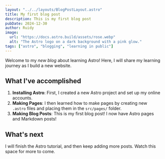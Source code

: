 ```yaml
---
layout: "../../layouts/BlogPostLayout.astro"
title: My first blog post
description: This is my first blog post
pubDate: 2024-12-30
author: Ruidy
image:
  url: "https://docs.astro.build/assets/rose.webp"
  alt: "The Astro logo on a dark background with a pink glow."
tags: ["astro", "blogging", "learning in public"]
---
```


Welcome to my _new blog_ about learning Astro! Here, I will share my learning journey
as I build a new website.

## What I've accomplished

1. **Installing Astro**: First, I created a new Astro project and set up my online
   accounts.
2. **Making Pages**: I then learned how to make pages by creating new `.astro` files
   and placing them in the `src/pages/` folder.
3. **Making Blog Posts**: This is my first blog post! I now have Astro pages and
   Markdown posts!

## What's next

I will finish the Astro tutorial, and then keep adding more posts. Watch this space
for more to come.
